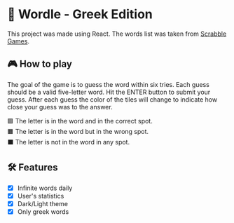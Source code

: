 # :game_die: Wordle - Greek Edition

This project was made using React. The words list was taken from [Scrabble Games](https://sites.google.com/site/dimizaro/lexiko/lexeis5grammaton).

##  :video_game: How to play

The goal of the game is to guess the word within six tries. Each guess should be a valid five-letter word. Hit the ENTER button to submit your guess. After each guess the color of the tiles will change to indicate how close your guess was to the answer.

🟩 The letter is in the word and in the correct spot. <br />
🟧 The letter is in the word but in the wrong spot.  <br />
⬛ The letter is not in the word in any spot. <br />

##  :hammer_and_wrench: Features
- [x] Infinite words daily <br />
- [x] User's statistics <br />
- [x] Dark/Light theme <br />
- [x] Only greek words <br />
